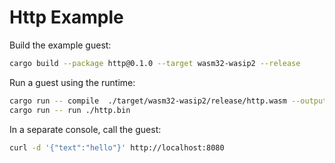 # Http Example

Build the example guest:

```bash
cargo build --package http@0.1.0 --target wasm32-wasip2 --release
```

Run a guest using the runtime:

```bash
cargo run -- compile  ./target/wasm32-wasip2/release/http.wasm --output ./http.bin
cargo run -- run ./http.bin
```

In a separate console, call the guest:

```bash
curl -d '{"text":"hello"}' http://localhost:8080
```